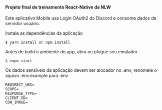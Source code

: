 #### Projeto final de treinamento React-Native da NLW

Este aplicativo Mobile usa Login OAuth2 do Discord e consome dados de servidor usuário.

Instale as dependências da aplicação 

    $ yarn install or npm install

Antes de build o ambiente do app, abra ou plugue seu emulador 

    $ expo start

Os dados sensíveis da aplicação devem ser alocador no .env, renomeie o aquivo .env.example para .env

````.dotenv
REDIRECT_URI=
SCOPE=
RESPONSE_TYPE=
CLIENT_ID=
CDN_IMAGE=
````
